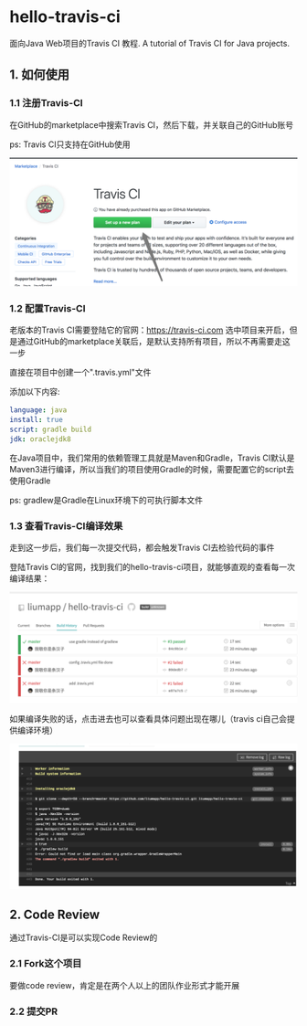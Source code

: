 # hello-travis-ci  

面向Java Web项目的Travis CI 教程. A tutorial of Travis CI for Java projects. 

## 1. 如何使用

### 1.1 注册Travis-CI

在GitHub的marketplace中搜索Travis CI，然后下载，并关联自己的GitHub账号

ps: Travis CI只支持在GitHub使用

![register.png](https://github.com/liumapp/hello-travis-ci/blob/master/data/pic/register.png?raw=true)

### 1.2 配置Travis-CI

老版本的Travis CI需要登陆它的官网：https://travis-ci.com 选中项目来开启，但是通过GitHub的marketplace关联后，是默认支持所有项目，所以不再需要走这一步

直接在项目中创建一个".travis.yml"文件

添加以下内容:

````yml
language: java
install: true
script: gradle build
jdk: oraclejdk8
````

在Java项目中，我们常用的依赖管理工具就是Maven和Gradle，Travis CI默认是Maven3进行编译，所以当我们的项目使用Gradle的时候，需要配置它的script去使用Gradle

ps: gradlew是Gradle在Linux环境下的可执行脚本文件

### 1.3 查看Travis-CI编译效果

走到这一步后，我们每一次提交代码，都会触发Travis CI去检验代码的事件

登陆Travis CI的官网，找到我们的hello-travis-ci项目，就能够直观的查看每一次编译结果：

![list.png](https://github.com/liumapp/hello-travis-ci/blob/master/data/pic/list.png?raw=true)

如果编译失败的话，点击进去也可以查看具体问题出现在哪儿（travis ci自己会提供编译环境）

![detail.png](https://github.com/liumapp/hello-travis-ci/blob/master/data/pic/detail.png?raw=true)

## 2. Code Review

通过Travis-CI是可以实现Code Review的

### 2.1 Fork这个项目

要做code review，肯定是在两个人以上的团队作业形式才能开展



### 2.2 提交PR












 
